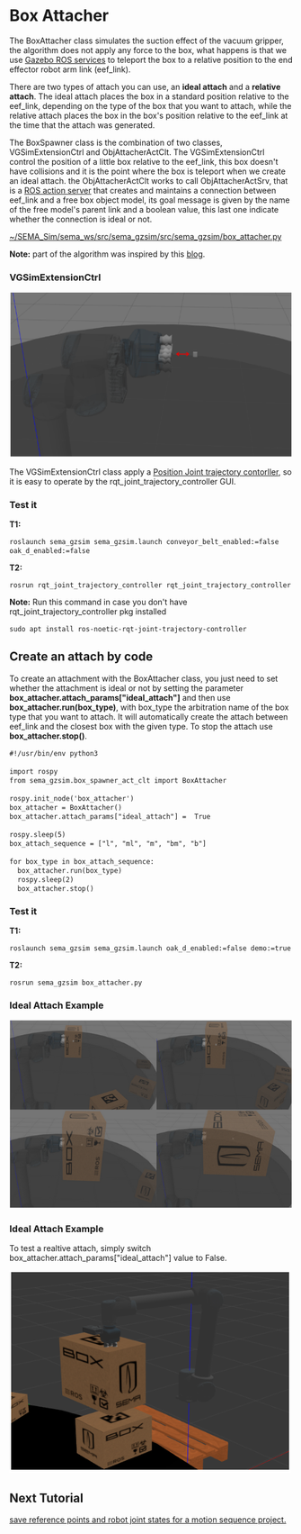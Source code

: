 # Box Attacher
The BoxAttacher class simulates the suction effect of the vacuum gripper, the algorithm does not apply any force to the box, what happens is that we use [Gazebo ROS services](https://classic.gazebosim.org/tutorials?tut=ros_comm&cat=connect_ros) to teleport the box to a relative position to the end effector robot arm link (eef_link).

There are two types of attach you can use, an **ideal attach** and a **relative attach**. The ideal attach places the box in a standard position relative to the eef_link, depending on the type of the box that you want to attach, while the relative attach places the box in the box's position relative to the eef_link at the time that the attach was generated.

The BoxSpawner class is the combination of two classes, VGSimExtensionCtrl and ObjAttacherActClt. The VGSimExtensionCtrl control the position of a little box relative to the eef_link, this box doesn't have collisions and it is the point where the box is teleport when we create an ideal attach. the ObjAttacherActClt works to call ObjAttacherActSrv, that is a [ROS action server](http://wiki.ros.org/actionlib) that creates and maintains a connection between eef_link and a free box object model, its goal message is given by the name of the free model's parent link and a boolean value, this last one indicate whether the connection is ideal or not.

[~/SEMA_Sim/sema_ws/src/sema_gzsim/src/sema_gzsim/box_attacher.py](https://github.com/MonkyDCristian/SEMA_Sim/blob/main/sema_ws/src/sema_gzsim/src/sema_gzsim/box_attacher.py)

**Note:** part of the algorithm was inspired by this [blog](https://erdalpekel.de/?p=178).

### VGSimExtensionCtrl

![Alt text](/imgs/eef_extension.png)

The VGSimExtensionCtrl class apply a [Position Joint trajectory contorller](http://wiki.ros.org/joint_trajectory_controller), so it is easy to operate by the rqt_joint_trajectory_controller GUI. 

### Test it
**T1:**
```
roslaunch sema_gzsim sema_gzsim.launch conveyor_belt_enabled:=false oak_d_enabled:=false          
```
**T2:**
```
rosrun rqt_joint_trajectory_controller rqt_joint_trajectory_controller
```
**Note:** Run this command in case you don't have rqt_joint_trajectory_controller pkg installed
```
sudo apt install ros-noetic-rqt-joint-trajectory-controller
```

## Create an attach by code

To create an attachment with the BoxAttacher class, you just need to set whether the attachment is ideal or not by setting the parameter **box_attacher.attach_params["ideal_attach"]** and then use **box_attacher.run(box_type)**, with box_type the arbitration name of the box type that you want to attach. It will automatically create the attach between eef_link and the closest box with the given type. To stop the attach use **box_attacher.stop()**.

```
#!/usr/bin/env python3

import rospy
from sema_gzsim.box_spawner_act_clt import BoxAttacher

rospy.init_node('box_attacher')
box_attacher = BoxAttacher()
box_attacher.attach_params["ideal_attach"] =  True

rospy.sleep(5)
box_attach_sequence = ["l", "ml", "m", "bm", "b"]

for box_type in box_attach_sequence:
  box_attacher.run(box_type)
  rospy.sleep(2)
  box_attacher.stop()
```
### Test it
**T1:**
```
roslaunch sema_gzsim sema_gzsim.launch oak_d_enabled:=false demo:=true          
```
**T2:**
```
rosrun sema_gzsim box_attacher.py
```

### Ideal Attach Example

![Alt text](/imgs/ideal_attach.png)

### Ideal Attach Example
To test a realtive attach, simply switch box_attacher.attach_params["ideal_attach"] value to False.

![Alt text](/imgs/not_ideal_attach.png)

## Next Tutorial

[save reference points and robot joint states for a motion sequence project.](https://github.com/MonkyDCristian/SEMA_Sim/blob/main/documentation/save_robot_pose.md)
